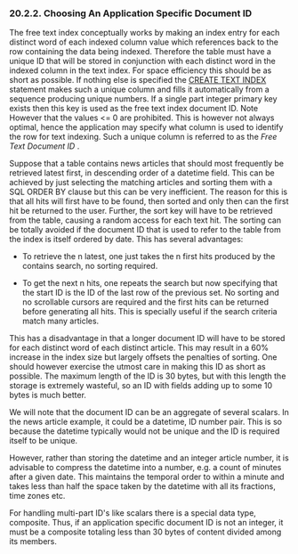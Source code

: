<div id="appspecificdocid" class="section">

<div class="titlepage">

<div>

<div>

### 20.2.2. Choosing An Application Specific Document ID

</div>

</div>

</div>

The free text index conceptually works by making an index entry for each
distinct word of each indexed column value which references back to the
row containing the data being indexed. Therefore the table must have a
unique ID that will be stored in conjunction with each distinct word in
the indexed column in the text index. For space efficiency this should
be as short as possible. If nothing else is specified the
<a href="creatingtxtidxs.html#createtxtidxstmt" class="link"
shape="rect" title="20.2.1. The CREATE TEXT INDEX statement">CREATE TEXT
INDEX</a> statement makes such a unique column and fills it
automatically from a sequence producing unique numbers. If a single part
integer primary key exists then this key is used as the free text index
document ID. Note However that the values \<= 0 are prohibited. This is
however not always optimal, hence the application may specify what
column is used to identify the row for text indexing. Such a unique
column is referred to as the <span class="emphasis">*Free Text Document
ID*</span> .

Suppose that a table contains news articles that should most frequently
be retrieved latest first, in descending order of a datetime field. This
can be achieved by just selecting the matching articles and sorting them
with a SQL ORDER BY clause but this can be very inefficient. The reason
for this is that all hits will first have to be found, then sorted and
only then can the first hit be returned to the user. Further, the sort
key will have to be retrieved from the table, causing a random access
for each text hit. The sorting can be totally avoided if the document ID
that is used to refer to the table from the index is itself ordered by
date. This has several advantages:

<div class="itemizedlist">

- To retrieve the n latest, one just takes the n first hits produced by
  the contains search, no sorting required.

- To get the next n hits, one repeats the search but now specifying that
  the start ID is the ID of the last row of the previous set. No sorting
  and no scrollable cursors are required and the first hits can be
  returned before generating all hits. This is specially useful if the
  search criteria match many articles.

</div>

This has a disadvantage in that a longer document ID will have to be
stored for each distinct word of each distinct article. This may result
in a 60% increase in the index size but largely offsets the penalties of
sorting. One should however exercise the utmost care in making this ID
as short as possible. The maximum length of the ID is 30 bytes, but with
this length the storage is extremely wasteful, so an ID with fields
adding up to some 10 bytes is much better.

We will note that the document ID can be an aggregate of several
scalars. In the news article example, it could be a datetime, ID number
pair. This is so because the datetime typically would not be unique and
the ID is required itself to be unique.

However, rather than storing the datetime and an integer article number,
it is advisable to compress the datetime into a number, e.g. a count of
minutes after a given date. This maintains the temporal order to within
a minute and takes less than half the space taken by the datetime with
all its fractions, time zones etc.

For handling multi-part ID's like scalars there is a special data type,
composite. Thus, if an application specific document ID is not an
integer, it must be a composite totaling less than 30 bytes of content
divided among its members.

</div>
